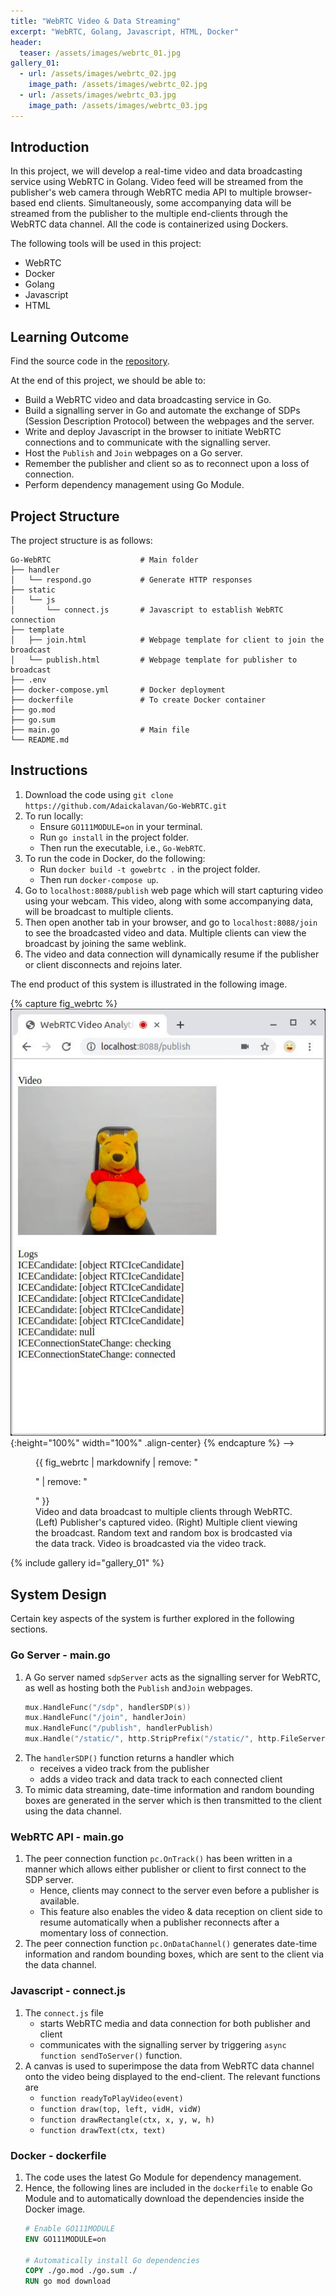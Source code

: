 ```yaml
---
title: "WebRTC Video & Data Streaming"
excerpt: "WebRTC, Golang, Javascript, HTML, Docker"
header:
  teaser: /assets/images/webrtc_01.jpg
gallery_01:
  - url: /assets/images/webrtc_02.jpg
    image_path: /assets/images/webrtc_02.jpg
  - url: /assets/images/webrtc_03.jpg
    image_path: /assets/images/webrtc_03.jpg      
---
```


## Introduction

In this project, we will develop a real-time video and data broadcasting service using WebRTC in Golang. Video feed will be streamed from the publisher's web camera through WebRTC media API to multiple browser-based end clients. Simultaneously, some accompanying data will be streamed from the publisher to the multiple end-clients through the WebRTC data channel. All the code is containerized using Dockers.

The following tools will be used in this project:
+ WebRTC
+ Docker
+ Golang
+ Javascript
+ HTML

## Learning Outcome

Find the source code in the [repository](https://github.com/Adaickalavan/Go-WebRTC).

At the end of this project, we should be able to:
+ Build a WebRTC video and data broadcasting service in Go.
+ Build a signalling server in Go and automate the exchange of SDPs (Session Description Protocol) between the webpages and the server. 
+ Write and deploy Javascript in the browser to initiate WebRTC connections and to communicate with the signalling server.
+ Host the `Publish` and `Join` webpages on a Go server.
+ Remember the publisher and client so as to reconnect upon a loss of connection.
+ Perform dependency management using Go Module. 

## Project Structure

The project structure is as follows:

```text
Go-WebRTC                    # Main folder
├── handler                      
│   └── respond.go           # Generate HTTP responses
├── static                       
│   └── js
│       └── connect.js       # Javascript to establish WebRTC connection
├── template                
│   ├── join.html            # Webpage template for client to join the broadcast 
│   └── publish.html         # Webpage template for publisher to broadcast
├── .env
├── docker-compose.yml       # Docker deployment
├── dockerfile               # To create Docker container
├── go.mod
├── go.sum
├── main.go                  # Main file
└── README.md                                 
```

## Instructions
1. Download the code using `git clone https://github.com/Adaickalavan/Go-WebRTC.git`
1. To run locally:
    + Ensure `GO111MODULE=on` in your terminal.
    + Run `go install` in the project folder.
    + Then run the executable, i.e., `Go-WebRTC`.
1. To run the code in Docker, do the following:
    + Run `docker build -t gowebrtc .` in the project folder.
    + Then run `docker-compose up`.
1. Go to `localhost:8088/publish` web page which will start capturing video using your webcam. This video, along with some accompanying data, will be broadcast to multiple clients.
1. Then open another tab in your browser, and go to `localhost:8088/join` to see the broadcasted video and data. Multiple clients can view the broadcast by joining the same weblink. 
1. The video and data connection will dynamically resume if the publisher or client disconnects and rejoins later.

The end product of this system is illustrated in the following image.

{% capture fig_webrtc %}
![webrtc](/assets/images/webrtc_02.jpg){:height="100%" width="100%" .align-center}
{% endcapture %} -->

<figure id="webrtc">
  {{ fig_webrtc | markdownify | remove: "<p>" | remove: "</p>" }}
  <figcaption>Video and data broadcast to multiple clients through WebRTC. (Left) Publisher's captured video. (Right) Multiple client viewing the broadcast. Random text and random box is brodcasted via the data track. Video is broadcasted via the video track. </figcaption>
</figure>

{% include gallery id="gallery_01" %}



## System Design
Certain key aspects of the system is further explored in the following sections.

### Go Server - main.go
1. A Go server named `sdpServer` acts as the signalling server for WebRTC, as well as hosting both the `Publish` and`Join` webpages.  
    ```go
    mux.HandleFunc("/sdp", handlerSDP(s))
    mux.HandleFunc("/join", handlerJoin)
    mux.HandleFunc("/publish", handlerPublish)
    mux.Handle("/static/", http.StripPrefix("/static/", http.FileServer(http.Dir("./static/"))))
    ```
1. The `handlerSDP()` function returns a handler which
    + receives a video track from the publisher 
    + adds a video track and data track to each connected client
1. To mimic data streaming, date-time information and random bounding boxes are generated in the server which is then transmitted to the client using the data channel.      

### WebRTC API - main.go
1. The peer connection function `pc.OnTrack()` has been written in a manner  which allows either publisher or client to first connect to the SDP server. 
    + Hence, clients may connect to the server even before a publisher is available.   
    + This feature also enables the video & data reception on client side to resume automatically when a publisher reconnects after a momentary loss of connection. 
1. The peer connection function `pc.OnDataChannel()` generates date-time information and random bounding boxes, which are sent to the client via the data channel. 

### Javascript - connect.js
1. The `connect.js` file 
    + starts WebRTC media and data connection for both publisher and client
    + communicates with the signalling server by triggering `async function sendToServer()` function.
1. A canvas is used to superimpose the data from WebRTC data channel onto the video being displayed to the end-client. The relevant functions are  
    + `function readyToPlayVideo(event)`
    + `function draw(top, left, vidH, vidW)`
    + `function drawRectangle(ctx, x, y, w, h)`
    + `function drawText(ctx, text)`

### Docker - dockerfile 
1. The code uses the latest Go Module for dependency management.
1. Hence, the following lines are included in the `dockerfile` to enable Go Module and to automatically download the dependencies inside the Docker image.
    ```dockerfile
    # Enable GO111MODULE
    ENV GO111MODULE=on

    # Automatically install Go dependencies
    COPY ./go.mod ./go.sum ./
    RUN go mod download
    ```    